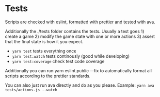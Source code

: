 # Tests

Scripts are checked with eslint, formatted with prettier and tested with ava.

Additionally the ./tests folder contains the tests. Usually a test goes 1) create a game 2) modify the game state with one or more actions 3) assert that the final state is how it you expect.

- `yarn test` tests everything once
- `yarn test:watch` tests continously (good while developing)
- `yarn test:coverage` check test code coverage

Additionally you can run yarn eslint public --fix to automatically format all scripts according to the prettier standards.

You can also just run ava directly and do as you please. Example: `yarn ava tests/actions.js --watch`
